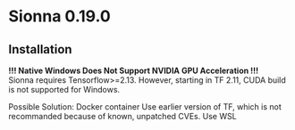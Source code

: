 # Sionna 0.19.0

## Installation
**!!! Native Windows Does Not Support NVIDIA GPU Acceleration !!!**  
Sionna requires Tensorflow>=2.13. However, starting in TF 2.11, CUDA build is not supported for Windows.

Possible Solution:
Docker container
Use earlier version of TF, which is not recommanded because of known, unpatched CVEs.
Use WSL
